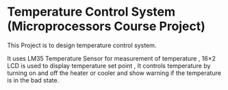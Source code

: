 # Temperature Control System (Microprocessors Course Project)
This Project is to design temperature control system.

It uses LM35 Temperature Sensor for measurement of temperature , 16×2 LCD is used to display temperature set point , It controls temperature by turning on and off the heater or cooler and show warning if the temperature is in the bad state.
